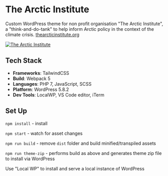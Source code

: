 # The Arctic Institute

Custom WordPress theme for non profit organisation "The Arctic Institute", a "think-and-do-tank" to help inform Arctic policy in the context of the climate crisis. [thearcticinstitute.org](https://www.thearcticinstitute.org/)

[![The Arctic Institute](./assets/dist/images/logo-blue.svg)](https://www.thearcticinstitute.org/)

## Tech Stack

- **Frameworks**: TailwindCSS
- **Build**: Webpack 5
- **Languages**: PHP 7, JavaScript, SCSS
- **Platform**: WordPress 5.8.2
- **Dev Tools**: LocalWP, VS Code editor, iTerm

## Set Up

`npm install` - install

`npm start` - watch for asset changes

`npm run build` - remove `dist` folder and build minified/transpiled assets

`npm run theme-zip` - performs build as above and generates theme zip file to install via WordPress

Use "Local WP" to install and serve a local instance of WordPress
